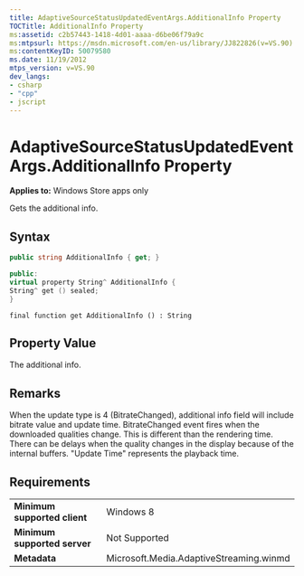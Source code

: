 ```yaml
---
title: AdaptiveSourceStatusUpdatedEventArgs.AdditionalInfo Property
TOCTitle: AdditionalInfo Property
ms:assetid: c2b57443-1418-4d01-aaaa-d6be06f79a9c
ms:mtpsurl: https://msdn.microsoft.com/en-us/library/JJ822826(v=VS.90)
ms:contentKeyID: 50079580
ms.date: 11/19/2012
mtps_version: v=VS.90
dev_langs:
- csharp
- "cpp"
- jscript
---
```


# AdaptiveSourceStatusUpdatedEventArgs.AdditionalInfo Property

**Applies to:** Windows Store apps only

Gets the additional info.

## Syntax

```csharp
public string AdditionalInfo { get; }
```

```cpp
public:
virtual property String^ AdditionalInfo {
String^ get () sealed;
}
```

```jscript
final function get AdditionalInfo () : String
```

## Property Value

The additional info.

## Remarks

When the update type is 4 (BitrateChanged), additional info field will include bitrate value and update time. BitrateChanged event fires when the downloaded qualities change. This is different than the rendering time. There can be delays when the quality changes in the display because of the internal buffers. "Update Time" represents the playback time.

## Requirements

|||
|--- |--- |
|**Minimum supported client**|Windows 8|
|**Minimum supported server**|Not Supported|
|**Metadata**|Microsoft.Media.AdaptiveStreaming.winmd|

